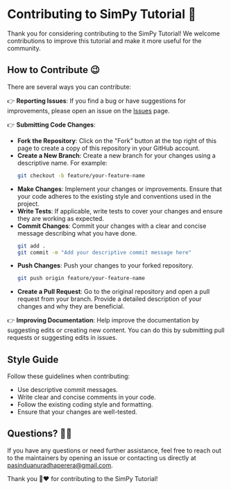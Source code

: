 # Contributing to SimPy Tutorial 🤗

Thank you for considering contributing to the SimPy Tutorial! We welcome contributions to improve this tutorial and make it more useful for the community.

## How to Contribute 😉

There are several ways you can contribute:

👉 **Reporting Issues**: If you find a bug or have suggestions for improvements, please open an issue on the [Issues](https://github.com/pasinduanuradhaperera/Simpy_tutorial/) page.

👉 **Submitting Code Changes**:
   - **Fork the Repository**: Click on the "Fork" button at the top right of this page to create a copy of this repository in your GitHub account.
   - **Create a New Branch**: Create a new branch for your changes using a descriptive name. For example:
     ```bash
     git checkout -b feature/your-feature-name
     ```
   - **Make Changes**: Implement your changes or improvements. Ensure that your code adheres to the existing style and conventions used in the project.
   - **Write Tests**: If applicable, write tests to cover your changes and ensure they are working as expected.
   - **Commit Changes**: Commit your changes with a clear and concise message describing what you have done.
     ```bash
     git add .
     git commit -m "Add your descriptive commit message here"
     ```
   - **Push Changes**: Push your changes to your forked repository.
     ```bash
     git push origin feature/your-feature-name
     ```
   - **Create a Pull Request**: Go to the original repository and open a pull request from your branch. Provide a detailed description of your changes and why they are beneficial.

👉 **Improving Documentation**: Help improve the documentation by suggesting edits or creating new content. You can do this by submitting pull requests or suggesting edits in issues.

## Style Guide

Follow these guidelines when contributing:

- Use descriptive commit messages.
- Write clear and concise comments in your code.
- Follow the existing coding style and formatting.
- Ensure that your changes are well-tested.

## Questions? 🙋‍♂️

If you have any questions or need further assistance, feel free to reach out to the maintainers by opening an issue or contacting us directly at [pasinduanuradhaperera@gmail.com](mailto:pasinduanuradhaperera@gmail.com).

Thank you 🙏❤️ for contributing to the SimPy Tutorial!
